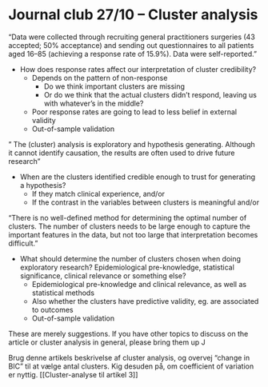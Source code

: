 # Journal club 27/10 – Cluster analysis
“Data were collected through
recruiting general practitioners surgeries (43 accepted; 50%
acceptance) and sending out questionnaires to all patients
aged 16–85 (achieving a response rate of 15.9%). Data were self-reported.”

* How does response rates affect our interpretation of cluster credibility?
	* Depends on the pattern of non-response
		* Do we think important clusters are missing
		* Or do we think that the actual clusters didn’t respond, leaving us with whatever’s in the middle?
	* Poor response rates are going to lead to less belief in external validity
	* Out-of-sample validation
 
 
” The (cluster) analysis is exploratory and hypothesis generating. Although it  cannot identify causation, the results are often used to drive future research”

* When are the clusters identified credible enough to trust for generating a hypothesis?
	* If they match clinical experience, and/or
	* If the contrast in the variables between clusters is meaningful and/or
 
“There is no well-defined method for determining the optimal number of clusters. The number of clusters needs to be large enough to capture the important features in the data, but not too large that interpretation becomes difficult.”

* What should determine the number of clusters chosen when doing exploratory research? Epidemiological pre-knowledge, statistical significance, clinical relevance or something else?
	* Epidemiological pre-knowledge and clinical relevance, as well as statistical methods
	* Also whether the clusters have predictive validity, eg. are associated to outcomes
	* Out-of-sample validation
 
These are merely suggestions. If you have other topics to discuss on the article or cluster analysis in general, please bring them up J

Brug denne artikels beskrivelse af cluster analysis, og overvej “change in BIC” til at vælge antal clusters. Kig desuden på, om coefficient of variation er nyttig. [[Cluster-analyse til artikel 3]]

<!-- {BearID:166ECF68-07C9-48E8-9673-6C726181EE51-7427-00002B431A4E625F} -->
